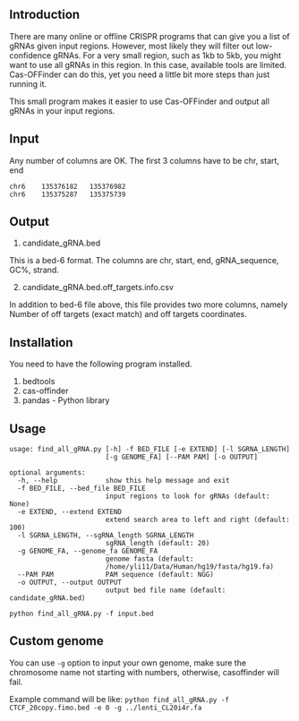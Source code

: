 ## Introduction

There are many online or offline CRISPR programs that can give  you a list of gRNAs given input regions. However, most likely they will filter out low-confidence gRNAs. For a very small region, such as 1kb to 5kb, you might want to use all gRNAs in this region. In this case, available tools are limited. Cas-OFFinder can do this, yet you need a little bit more steps than just running it. 

This small program makes it easier to use Cas-OFFinder and output all gRNAs in your input regions.

## Input

Any number of columns are OK. The first 3 columns have to be chr, start, end

```
chr6	135376182	135376982
chr6	135375287	135375739
```

## Output

1. candidate_gRNA.bed

This is a bed-6 format. The columns are chr, start, end, gRNA_sequence, GC%, strand.

2. candidate_gRNA.bed.off_targets.info.csv

In addition to bed-6 file above, this file provides two more columns, namely Number of off targets (exact match) and off targets coordinates.

## Installation

You need to have the following program installed.

1. bedtools
2. cas-offinder
3. pandas - Python library

## Usage

```
usage: find_all_gRNA.py [-h] -f BED_FILE [-e EXTEND] [-l SGRNA_LENGTH]
                        [-g GENOME_FA] [--PAM PAM] [-o OUTPUT]

optional arguments:
  -h, --help            show this help message and exit
  -f BED_FILE, --bed_file BED_FILE
                        input regions to look for gRNAs (default: None)
  -e EXTEND, --extend EXTEND
                        extend search area to left and right (default: 100)
  -l SGRNA_LENGTH, --sgRNA_length SGRNA_LENGTH
                        sgRNA_length (default: 20)
  -g GENOME_FA, --genome_fa GENOME_FA
                        genome fasta (default:
                        /home/yli11/Data/Human/hg19/fasta/hg19.fa)
  --PAM PAM             PAM sequence (default: NGG)
  -o OUTPUT, --output OUTPUT
                        output bed file name (default: candidate_gRNA.bed)
```

`python find_all_gRNA.py -f input.bed`

## Custom genome

You can use `-g` option to input your own genome, make sure the chromosome name not starting with numbers, otherwise, casoffinder will fail.

Example command will be like: `python find_all_gRNA.py -f CTCF_20copy.fimo.bed -e 0 -g ../lenti_CL20i4r.fa`





